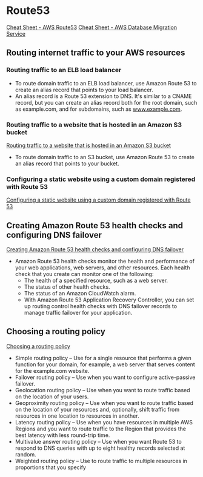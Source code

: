 # Route53

[Cheat Sheet - AWS Route53](https://tutorialsdojo.com/amazon-route-53)
[Cheat Sheet - AWS Database Migration Service](https://tutorialsdojo.com/aws-database-migration-service)

## Routing internet traffic to your AWS resources

### Routing traffic to an ELB load balancer

- To route domain traffic to an ELB load balancer, use Amazon Route 53 to create an alias record that points to your load balancer.
- An alias record is a Route 53 extension to DNS. It's similar to a CNAME record, but you can create an alias record both for the root domain, such as example.com, and for subdomains, such as www.example.com.


### Routing traffic to a website that is hosted in an Amazon S3 bucket

[Routing traffic to a website that is hosted in an Amazon S3 bucket](https://docs.aws.amazon.com/Route53/latest/DeveloperGuide/RoutingToS3Bucket.html)

- To route domain traffic to an S3 bucket, use Amazon Route 53 to create an alias record that points to your bucket.


### Configuring a static website using a custom domain registered with Route 53

[Configuring a static website using a custom domain registered with Route 53](https://docs.aws.amazon.com/AmazonS3/latest/userguide/website-hosting-custom-domain-walkthrough.html)


## Creating Amazon Route 53 health checks and configuring DNS failover

[Creating Amazon Route 53 health checks and configuring DNS failover](https://docs.aws.amazon.com/Route53/latest/DeveloperGuide/dns-failover.html)

- Amazon Route 53 health checks monitor the health and performance of your web applications, web servers, and other resources. Each health check that you create can monitor one of the following:
  - The health of a specified resource, such as a web server.
  - The status of other health checks.
  - The status of an Amazon CloudWatch alarm.
  - With Amazon Route 53 Application Recovery Controller, you can set up routing control health checks with DNS failover records to manage traffic failover for your application. 


## Choosing a routing policy

[Choosing a routing policy](https://docs.aws.amazon.com/Route53/latest/DeveloperGuide/routing-policy.html)

- Simple routing policy – Use for a single resource that performs a given function for your domain, for example, a web server that serves content for the example.com website.
- Failover routing policy – Use when you want to configure active-passive failover.
- Geolocation routing policy – Use when you want to route traffic based on the location of your users.
- Geoproximity routing policy – Use when you want to route traffic based on the location of your resources and, optionally, shift traffic from resources in one location to resources in another.
- Latency routing policy – Use when you have resources in multiple AWS Regions and you want to route traffic to the Region that provides the best latency with less round-trip time.
- Multivalue answer routing policy – Use when you want Route 53 to respond to DNS queries with up to eight healthy records selected at random.
- Weighted routing policy – Use to route traffic to multiple resources in proportions that you specify

